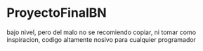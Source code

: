 # ProyectoFinalBN
bajo nivel, pero del malo no se recomiendo copiar, ni tomar como inspiracion, codigo altamente nosivo para cualquier programador 
